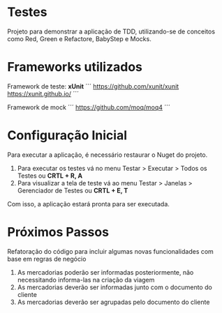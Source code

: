 # Testes
Projeto para demonstrar a aplicação de TDD, utilizando-se de conceitos como Red, Green e Refactore, BabyStep e Mocks.

# Frameworks utilizados
Framework de teste: <b>xUnit</b>
´´´
https://github.com/xunit/xunit
https://xunit.github.io/
´´´

Framework de mock
´´´
https://github.com/moq/moq4
´´´


# Configuração Inicial
Para executar a aplicação, é necessário restaurar o Nuget do projeto.

1.	Para executar os testes vá no menu Testar > Executar > Todos os Testes ou <b>CRTL + R, A</b>
2.  Para visualizar a tela de teste vá ao menu Testar > Janelas > Gerenciador de Testes ou <b>CRTL + E, T </b>

Com isso, a aplicação estará pronta para ser executada.

# Próximos Passos
Refatoração do código para incluir algumas novas funcionalidades com base em regras de negócio
1.  As mercadorias poderão ser informadas posteriormente, não necessitando informa-las na criação da viagem
2.  As mercadorias deverão ser informadas junto com o documento do cliente
3.  As mercadorias deverão ser agrupadas pelo documento do cliente

